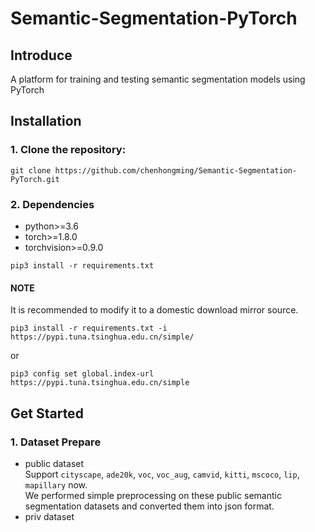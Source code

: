 # Semantic-Segmentation-PyTorch

## Introduce  
A platform for training and testing semantic segmentation models using PyTorch  
## Installation  
### 1. Clone the repository:  
```
git clone https://github.com/chenhongming/Semantic-Segmentation-PyTorch.git
```  
### 2. Dependencies  
* python>=3.6
* torch>=1.8.0
* torchvision>=0.9.0
```
pip3 install -r requirements.txt
```  
#### NOTE  
It is recommended to modify it to a domestic download mirror source.
```
pip3 install -r requirements.txt -i https://pypi.tuna.tsinghua.edu.cn/simple/
```  
or 
```
pip3 config set global.index-url https://pypi.tuna.tsinghua.edu.cn/simple
```  
## Get Started  
### 1. Dataset Prepare  
* public dataset  
Support `cityscape`, `ade20k`, `voc`, `voc_aug`, `camvid`, `kitti`, `mscoco`, `lip`, `mapillary` now.    
We performed simple preprocessing on these public semantic segmentation datasets and converted them into json format.  
* priv dataset  
